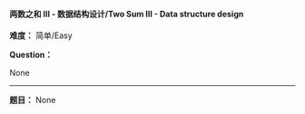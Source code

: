 #### 两数之和 III - 数据结构设计/Two Sum III - Data structure design
**难度：** 简单/Easy

**Question：** 

None

------

**题目：** 
None
